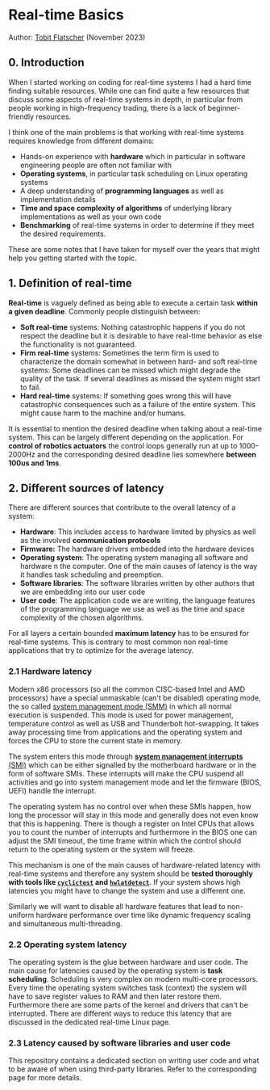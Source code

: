 # Real-time Basics

Author: [Tobit Flatscher](https://github.com/2b-t) (November 2023)



## 0. Introduction

When I started working on coding for real-time systems I had a hard time finding suitable resources. While one can find quite a few resources that discuss some aspects of real-time systems in depth, in particular from people working in high-frequency trading, there is a lack of beginner-friendly resources.

I think one of the main problems is that working with real-time systems requires knowledge from different domains:

- Hands-on experience with **hardware** which in particular in software engineering people are often not familiar with
- **Operating systems**, in particular task scheduling on Linux operating systems
- A deep understanding of **programming languages** as well as implementation details
- **Time and space complexity of algorithms** of underlying library implementations as well as your own code
- **Benchmarking** of real-time systems in order to determine if they meet the desired requirements.

These are some notes that I have taken for myself over the years that might help you getting started with the topic.



## 1. Definition of real-time

**Real-time** is vaguely defined as being able to execute a certain task **within a given deadline**. Commonly people distinguish between:

- **Soft real-time** systems: Nothing catastrophic happens if you do not respect the deadline but it is desirable to have real-time behavior as else the functionality is not guaranteed.
- **Firm real-time** systems: Sometimes the term firm is used to characterize the domain somewhat in between hard- and soft real-time systems: Some deadlines can be missed which might degrade the quality of the task. If several deadlines as missed the system might start to fail.
- **Hard real-time** systems: If something goes wrong this will have catastrophic consequences such as a failure of the entire system. This might cause harm to the machine and/or humans.

It is essential to mention the desired deadline when talking about a real-time system. This can be largely different depending on the application. For **control of robotics actuators** the control loops generally run at up to 1000-2000Hz and the corresponding desired deadline lies somewhere **between 100us and 1ms**.



## 2. Different sources of latency

There are different sources that contribute to the overall latency of a system:

- **Hardware**: This includes access to hardware limited by physics as well as the involved **communication protocols**
- **Firmware:** The hardware drivers embedded into the hardware devices
- **Operating system**: The operating system managing all software and hardware n the computer. One of the main causes of latency is the way it handles task scheduling and preemption.
- **Software libraries**: The software libraries written by other authors that we are embedding into our user code
- **User code**: The application code we are writing, the language features of the programming language we use as well as the time and space complexity of the chosen algorithms.

For all layers a certain bounded **maximum latency** has to be ensured for real-time systems. This is contrary to most common non real-time applications that try to optimize for the average latency.

### 2.1 Hardware latency

Modern x86 processors (so all the common CISC-based Intel and AMD processors) have a special unmaskable (can't be disabled) operating mode, the so called [system management mode (SMM)](https://en.wikipedia.org/wiki/System_Management_Mode) in which all normal execution is suspended. This mode is used for power management, temperature control as well as USB and Thunderbolt hot-swapping. It takes away processing time from applications and the operating system and forces the CPU to store the current state in memory.

The system enters this mode through [**system management interrupts** (SMI)](https://wiki.linuxfoundation.org/realtime/documentation/howto/debugging/smi-latency/smi) which can be either signalled by the motherboard hardware or in the form of software SMIs. These interrupts will make the CPU suspend all activities and go into system management mode and let the firmware (BIOS, UEFI) handle the interrupt.

The operating system has no control over when these SMIs happen, how long the processor will stay in this mode and generally does not even know that this is happening. There is though a register on Intel CPUs that allows you to count the number of interrupts and furthermore in the BIOS one can adjust the SMI timeout, the time frame within which the control should return to the operating system or the system will freeze.

This mechanism is one of the main causes of hardware-related latency with real-time systems and therefore any system should be **tested thoroughly with tools like [`cyclictest`](https://wiki.linuxfoundation.org/realtime/documentation/howto/tools/cyclictest/start) and [`hwlatdetect`](https://manpages.ubuntu.com/manpages/xenial/en/man8/hwlatdetect.8.html)**. If your system shows high latencies you might have to change the system and use a different one.

Similarly we will want to disable all hardware features that lead to non-uniform hardware performance over time like dynamic frequency scaling and simultaneous multi-threading.

### 2.2 Operating system latency

The operating system is the glue between hardware and user code. The main cause for latencies caused by the operating system is **task scheduling**. Scheduling is very complex on modern multi-core processors. Every time the operating system switches task (context) the system will have to save register values to RAM and then later restore them. Furthermore there are some parts of the kernel and drivers that can't be interrupted. There are different ways to reduce this latency that are discussed in the dedicated real-time Linux page.

### 2.3 Latency caused by software libraries and user code

This repository contains a dedicated section on writing user code and what to be aware of when using third-party libraries. Refer to the corresponding page for more details.
